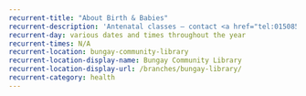 ```yaml
---
recurrent-title: "About Birth & Babies"
recurrent-description: 'Antenatal classes – contact <a href="tel:01508536990">01508 536990</a>'
recurrent-day: various dates and times throughout the year
recurrent-times: N/A
recurrent-location: bungay-community-library
recurrent-location-display-name: Bungay Community Library
recurrent-location-display-url: /branches/bungay-library/
recurrent-category: health
---
```

